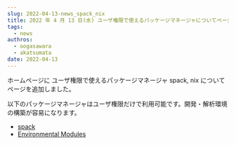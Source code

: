 ```yaml
---
slug: 2022-04-13-news_spack_nix
title: 2022 年 4 月 13 日(水) ユーザ権限で使えるパッケージマネージャについてページを追加しました
tags:
  - news
authros:
  - oogasawara
  - akatsumata
date: 2022-04-13
---
```


ホームページに ユーザ権限で使えるパッケージマネージャ spack, nix についてページを追加しました。

以下のパッケージマネージャはユーザ権限だけで利用可能です。開発・解析環境の構築が容易になります。

- [spack](/software/spack/)
- [Environmental Modules](/software/environmental_modules/)

